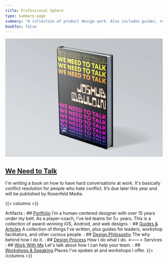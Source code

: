 ```yaml
---
title: Professional Sphere
type: summary-page
summary: "A collection of product design work. Also includes guides, research, and articles for those in technology."
bookToc: false
---
```


<article class="markdown book-post feature-block">
	<a href="/we-need-to-talk">
		<img src="book.webp">
		<div class="feature-right">
		<h2 class="post-title">
		We Need to Talk
		</h2>
	</a>
    	<p class="post-summary">I'm writing a book on how to have hard conversations at work. It's basically conflict resolution for people who hate conflict. It’s due later this year and will be published by Rosenfeld Media.</p>
    </div>
</article>

{{< columns >}}

Artifacts
: ## [Portfolio](/portfolio)
	I'm a human-centered designer with over 15 years under my belt. As a player-coach, I've led teams for 5+ years. This is a collection of award-winning iOS, Android, and web designs.
: ## [Guides & Articles](/tools/)
	A collection of things I've written, plus guides for leaders, workshop facilitators, and other curious people.
: ## [Design Philosophy](/design-philosophy/)
	The why behind how I do it.
: ## [Design Process](/design-process)
	How I do what I do.
<--->
Services
: ## [Work With Me](/work-with-me)
	Let's talk about how I can help your team.
: ## [Workshops & Speaking](/workshops/)
	Places I've spoken at and workshops I offer.
{{< /columns >}}

